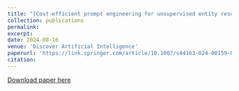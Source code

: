 ```yaml
---
title: "[Cost-efficient prompt engineering for unsupervised entity resolution in the product matching domain](https://link.springer.com/article/10.1007/s44163-024-00159-8)"
collection: publications
permalink: 
excerpt: 
date: 2024-08-16
venue: 'Discover Artificial Intelligence'
paperurl: 'https://link.springer.com/article/10.1007/s44163-024-00159-8'
citation: 
---
```


[Download paper here](https://link.springer.com/article/10.1007/s44163-024-00159-8)


